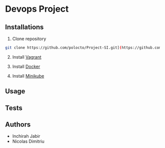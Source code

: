 # Devops Project

## Installations

1. Clone repository
   
```sh
git clone https://github.com/polocto/Project-SI.git](https://github.com/inchirahjabir/ece-devops-Dimitriu-Jabir.git)
```

2. Install [Vagrant](https://www.vagrantup.com/downloads.html)

3. Install [Docker](https://www.docker.com/get-started)
   
4. Install [Minikube](https://minikube.sigs.k8s.io/docs/start/)

## Usage

## Tests

## Authors

- Inchirah Jabir
- Nicolas Dimitriu
